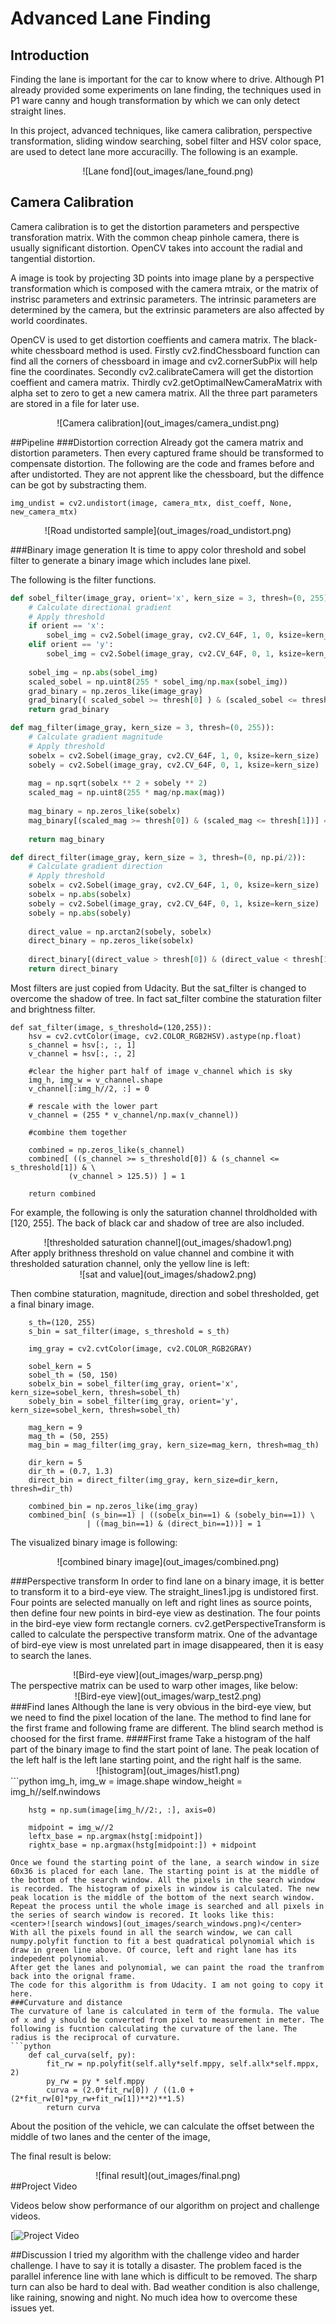 # Advanced Lane Finding

## Introduction
Finding the lane is important for the car to know where to drive.  Although P1 already provided some experiments on lane finding, the techniques used in P1 ware canny  and hough transformation by which we can only detect straight lines.

In this project, advanced techniques, like camera calibration, perspective transformation, sliding window searching, sobel filter and HSV color space, are used to detect lane more accuracilly. The following is an example.

<center>![Lane fond](out_images/lane_found.png)</center>

## Camera Calibration
Camera calibration is to get the distortion parameters and perspective transforation matrix.
With the common cheap pinhole camera, there is usually significant distortion. OpenCV takes into account the radial and tangential distortion. 

A image is took by projecting 3D points into image plane by a perspective transformation which is composed with the camera mtraix, or the matrix of instrisc parameters and extrinsic parameters. The intrinsic parameters are determined by the camera, but the extrinsic parameters are also affected by world coordinates.

OpenCV is used to get distortion coeffients and camera matrix. The black-white chessboard method is used. Firstly cv2.findChessboard function can find all the corners of chessboard in image and cv2.cornerSubPix will help fine the coordinates. Secondly cv2.calibrateCamera will get the distortion coeffient and camera matrix. Thirdly cv2.getOptimalNewCameraMatrix with alpha set to zero to get a new camera matrix. All the three part parameters are stored in a file for later use.

<center>![Camera calibration](out_images/camera_undist.png)</center>

##Pipeline
###Distortion correction
Already got the camera matrix and distortion parameters. Then every captured frame should be transformed to compensate distortion. The following are the code and frames before and after undistorted. They are not apprent like the chessboard, but the diffence can be got by substracting them.
```
img_undist = cv2.undistort(image, camera_mtx, dist_coeff, None, new_camera_mtx)
```
<center>![Road undistorted sample](out_images/road_undistort.png)</center>

###Binary image generation
It is time to appy color threshold and sobel filter to generate a binary image which includes lane pixel. 

The following is the filter functions.
```python
def sobel_filter(image_gray, orient='x', kern_size = 3, thresh=(0, 255)):
    # Calculate directional gradient
    # Apply threshold
    if orient == 'x':
        sobel_img = cv2.Sobel(image_gray, cv2.CV_64F, 1, 0, ksize=kern_size)
    elif orient == 'y':
        sobel_img = cv2.Sobel(image_gray, cv2.CV_64F, 0, 1, ksize=kern_size)
    
    sobel_img = np.abs(sobel_img)
    scaled_sobel = np.uint8(255 * sobel_img/np.max(sobel_img))
    grad_binary = np.zeros_like(image_gray)
    grad_binary[( scaled_sobel >= thresh[0] ) & (scaled_sobel <= thresh[1])] = 1
    return grad_binary

def mag_filter(image_gray, kern_size = 3, thresh=(0, 255)):
    # Calculate gradient magnitude
    # Apply threshold
    sobelx = cv2.Sobel(image_gray, cv2.CV_64F, 1, 0, ksize=kern_size)
    sobely = cv2.Sobel(image_gray, cv2.CV_64F, 0, 1, ksize=kern_size)
    
    mag = np.sqrt(sobelx ** 2 + sobely ** 2)
    scaled_mag = np.uint8(255 * mag/np.max(mag))
    
    mag_binary = np.zeros_like(sobelx)
    mag_binary[(scaled_mag >= thresh[0]) & (scaled_mag <= thresh[1])] = 1
    
    return mag_binary

def direct_filter(image_gray, kern_size = 3, thresh=(0, np.pi/2)):
    # Calculate gradient direction
    # Apply threshold
    sobelx = cv2.Sobel(image_gray, cv2.CV_64F, 1, 0, ksize=kern_size)
    sobelx = np.abs(sobelx)
    sobely = cv2.Sobel(image_gray, cv2.CV_64F, 0, 1, ksize=kern_size)
    sobely = np.abs(sobely)
    
    direct_value = np.arctan2(sobely, sobelx)
    direct_binary = np.zeros_like(sobelx)
    
    direct_binary[(direct_value > thresh[0]) & (direct_value < thresh[1])] = 1
    return direct_binary
```
Most filters are just copied from Udacity. But the sat_filter is changed to overcome the shadow of tree. In fact sat_filter combine the staturation filter and brightness filter. 
```
def sat_filter(image, s_threshold=(120,255)):
    hsv = cv2.cvtColor(image, cv2.COLOR_RGB2HSV).astype(np.float)
    s_channel = hsv[:, :, 1]
    v_channel = hsv[:, :, 2]
    
    #clear the higher part half of image v_channel which is sky
    img_h, img_w = v_channel.shape
    v_channel[:img_h//2, :] = 0
    
    # rescale with the lower part
    v_channel = (255 * v_channel/np.max(v_channel))

    #combine them together
        
    combined = np.zeros_like(s_channel)
    combined[ ((s_channel >= s_threshold[0]) & (s_channel <= s_threshold[1]) & \
             (v_channel > 125.5)) ] = 1
    
    return combined
```
For example, the following is only the saturation channel throldholded with [120, 255]. The back of black car and shadow of tree are also included.
<center>![thresholded saturation channel](out_images/shadow1.png)</center>
After apply brithness threshold on value channel and combine it with thresholded saturation channel, only the yellow line is left:
<center>![sat and value](out_images/shadow2.png)</center>

Then combine staturation, magnitude, direction and sobel thresholded, get a final binary image.
```
    s_th=(120, 255)
    s_bin = sat_filter(image, s_threshold = s_th)

    img_gray = cv2.cvtColor(image, cv2.COLOR_RGB2GRAY)
    
    sobel_kern = 5
    sobel_th = (50, 150)
    sobelx_bin = sobel_filter(img_gray, orient='x', kern_size=sobel_kern, thresh=sobel_th)
    sobely_bin = sobel_filter(img_gray, orient='y', kern_size=sobel_kern, thresh=sobel_th)
    
    mag_kern = 9
    mag_th = (50, 255)
    mag_bin = mag_filter(img_gray, kern_size=mag_kern, thresh=mag_th)
    
    dir_kern = 5
    dir_th = (0.7, 1.3)
    direct_bin = direct_filter(img_gray, kern_size=dir_kern, thresh=dir_th)
    
    combined_bin = np.zeros_like(img_gray)
    combined_bin[ (s_bin==1) | ((sobelx_bin==1) & (sobely_bin==1)) \
                 | ((mag_bin==1) & (direct_bin==1))] = 1
```
The visualized binary image is following:
<center>![combined binary image](out_images/combined.png)</center>

###Perspective transform
In order to find lane on a binary image, it is better to transform it to a bird-eye view. The straight_lines1.jpg is undistored first. Four points are selected manually on left and right lines as source points, then define four new points in bird-eye view as destination. The four points in the bird-eye view form rectangle corners. cv2.getPerspectiveTransform is called to calculate the perspective transform matrix. One of the advantage of bird-eye view is most unrelated part in image disappeared, then it is easy to search the lanes.
<center>![Bird-eye view](out_images/warp_persp.png)</center>
The perspective matrix can be used to warp other images, like below:
<center>![Bird-eye view](out_images/warp_test2.png)</center>
###Find lanes
Although the lane is very obvious in the bird-eye view, but we need to find the pixel location of the lane. The method to find lane for the first frame and following frame are different. The blind search method is choosed for the first frame.
####First frame
Take a histogram of the half part of the binary image to find the start point of lane. The peak location of the left half is the left lane starting point, and the right half is the same.
<center>![histogram](out_images/hist1.png)</center>
```python
        img_h, img_w = image.shape
        window_height = img_h//self.nwindows
        
        hstg = np.sum(image[img_h//2:, :], axis=0)
  
        midpoint = img_w//2
        leftx_base = np.argmax(hstg[:midpoint])
        rightx_base = np.argmax(hstg[midpoint:]) + midpoint
```
Once we found the starting point of the lane, a search window in size 60x36 is placed for each lane. The starting point is at the middle of the bottom of the search window. All the pixels in the search window is recorded. The histogram of pixels in window is calculated. The new peak location is the middle of the bottom of the next search window. Repeat the process until the whole image is searched and all pixels in the series of search window is recored. It looks like this:
<center>![search windows](out_images/search_windows.png)</center>
With all the pixels found in all the search window, we can call numpy.polyfit function to fit a best quadratical polynomial which is draw in green line above. Of cource, left and right lane has its indepedent polynomial.
After get the lanes and polynomial, we can paint the road the tranfrom back into the orignal frame. 
The code for this algorithm is from Udacity. I am not going to copy it here.
###Curvature and distance
The curvature of lane is calculated in term of the formula. The value of x and y should be converted from pixel to measurement in meter. The following is fucntion calculating the curvature of the lane. The radius is the reciprocal of curvature.
```python
    def cal_curva(self, py):
        fit_rw = np.polyfit(self.ally*self.mppy, self.allx*self.mppx, 2)
        py_rw = py * self.mppy
        curva = (2.0*fit_rw[0]) / ((1.0 + (2*fit_rw[0]*py_rw+fit_rw[1])**2)**1.5)
        return curva
```
About the position of the vehicle, we can calculate the offset between the middle of two lanes and the center of the image,

The final result is below:
<center>![final result](out_images/final.png)</center>
##Project Video


Videos below show performance of our algorithm on project and challenge videos.

[![Project Video](https://youtu.be/9rEWE1zmgro)

##Discussion
I tried my algorithm with the challenge video and harder challenge. I have to say it is totally a disaster. The problem faced is the parallel inference line with lane which is difficult to be removed. The sharp turn can also be hard to deal with. Bad weather condition is also challenge, like raining, snowing and night. No much idea how to overcome these issues yet.